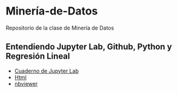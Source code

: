 # Minería-de-Datos
Repositorio de la clase de Minería de Datos
## Entendiendo Jupyter Lab, Github, Python y Regresión Lineal
- [Cuaderno de Jupyter Lab]()
- [Html]()
- [nbviewer](https://nbviewer.jupyter.org/github/nijimenezc/Miner-a-de-Datos/blob/main/Entendiendo%20Jupyter%20Lab.html)
